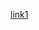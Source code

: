[1]: https://canvas.ucsd.edu/courses/37651/files/7048491?module_item_id=1371335 
[link1](https://something.com)
